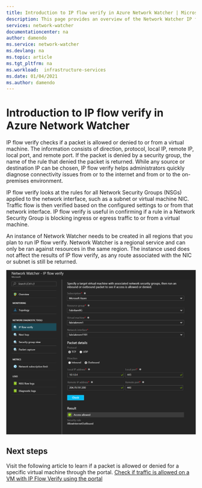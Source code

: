 ```yaml
---
title: Introduction to IP flow verify in Azure Network Watcher | Microsoft Docs
description: This page provides an overview of the Network Watcher IP flow verify capability
services: network-watcher
documentationcenter: na
author: damendo
ms.service: network-watcher
ms.devlang: na
ms.topic: article
ms.tgt_pltfrm: na
ms.workload:  infrastructure-services
ms.date: 01/04/2021
ms.author: damendo
---
```


# Introduction to IP flow verify in Azure Network Watcher

IP flow verify checks if a packet is allowed or denied to or from a virtual machine. The information consists of direction, protocol, local IP, remote IP, local port, and remote port. If the packet is denied by a security group, the name of the rule that denied the packet is returned. While any source or destination IP can be chosen, IP flow verify helps administrators quickly diagnose connectivity issues from or to the internet and from or to the on-premises environment.

IP flow verify looks at the rules for all Network Security Groups (NSGs) applied to the network interface, such as a subnet or virtual machine NIC. Traffic flow is then verified based on the configured settings to or from that network interface. IP flow verify is useful in confirming if a rule in a Network Security Group is blocking ingress or egress traffic to or from a virtual machine.

An instance of Network Watcher needs to be created in all regions that you plan to run IP flow verify. Network Watcher is a regional service and can only be ran against resources in the same region. The instance used does not affect the results of IP flow verify, as any route associated with the NIC or subnet is still be returned.

![1][1]

## Next steps

Visit the following article to learn if a packet is allowed or denied for a specific virtual machine through the portal. [Check if traffic is allowed on a VM with IP Flow Verify using the portal](diagnose-vm-network-traffic-filtering-problem.md)

[1]: ./media/network-watcher-ip-flow-verify-overview/figure1.png

